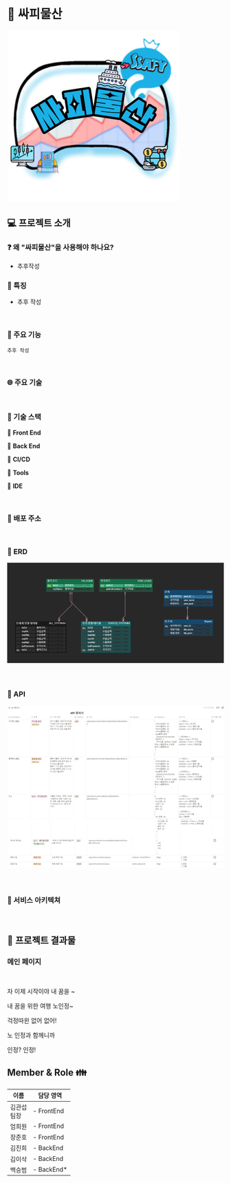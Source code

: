 # :wave: 싸피물산
![LOGO](./assets/mainlogo.jpg)

## :computer: 프로젝트 소개

### :question: 왜 "싸피물산"을 사용해야 하나요?

- 추후작성

### :star2: 특징

- 추후 작성

<br />

### :feet: 주요 기능

    추후 작성

<br />

### 🌐 주요 기술

<br />

### 🔨 기술 스택

📕 **Front End**

📘 **Back End**

📗 **CI/CD**

📒 **Tools**

📓 **IDE**

<br />

### 🚀 배포 주소

<br />

### 🎫 ERD
![erd](./assets/samulERD.png)

#### 

<br />

### 🍏 API
![api](./assets/apilist1.png)
![api](./assets/apilist2.png)

#### 

#### 

#### 

<br />

### 🎇 서비스 아키텍쳐

#### 

<br />

## 📜 프로젝트 결과물

### 메인 페이지

<br />

자 이제 시작이야 내 꿈을 ~

내 꿈을 위한 여행 노인정~

걱정따윈 없어 없어!

노 인정과 함께니까

인정? 인정!

## Member & Role 👪

| 이름        | 담당 영역      |
| --------- | ---------- |
| 김관섭<br>팀장 | - FrontEnd |
| 엄희원<br>   | - FrontEnd |
| 장준호<br>   | - FrontEnd |
| 김진희<br>   | - BackEnd  |
| 김이삭<br>   | - BackEnd  |
| 백승범<br>   | - BackEnd* |
